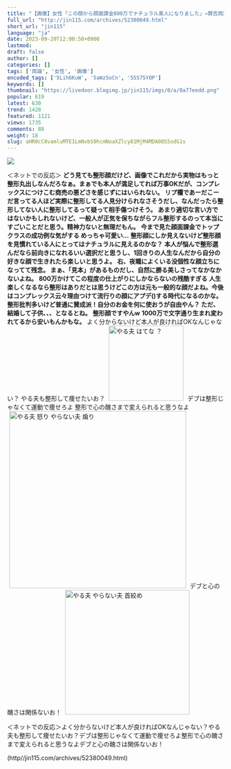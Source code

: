 ```yaml
---
title: "【画像】女性「この顔から顔面課金800万でナチュラル美人になりました」→賛否両論に "
full_url: "http://jin115.com/archives/52380049.html"
short_url: "jin115"
language: "ja"
date: 2023-09-20T12:00:50+0900
lastmod: 
draft: false
author: []
categories: []
tags: ['両論', '女性', '画像']
encoded_tags: ['5Lih6KuW', '5aWz5oCn', '55S75YOP']
keywords: []
thumbnail: "https://livedoor.blogimg.jp/jin115/imgs/0/a/0a77eedd.png"
popular: 619
latest: 630
trend: 1428
featured: 1121
views: 1735
comments: 88
weight: 18
slug: aHR0cC8vamluMTE1LmNvbS9hcmNoaXZlcy81MjM4MDA0OS5odG1s
---
```


![](https://livedoor.blogimg.jp/jin115/imgs/0/a/0a77eedd.png)

<div><a name='more'></a> ＜ネットでの反応＞ <b>どう見ても整形顔だけど、画像でこれだから実物はもっと整形丸出しなんだろなぁ。まぁでも本人が満足してれば万事OKだが、コンプレックスにつけこむ商売の悪どさを感じずにはいられない。</b> <b>リプ欄であーだこーだ言ってる人ほど実際に整形してる人見分けられなさそうだし、なんだったら整形してない人に整形してるって疑って相手傷つけそう。</b> <b>あまり適切な言い方ではないかもしれないけど、一般人が正気を保ちながらフル整形するのって本当にすごいことだと思う。精神力ないと無理だもん。</b> <b>今まで見た顔面課金でトップクラスの成功例な気がする めっちゃ可愛い…</b> <b>整形顔にしか見えないけど整形顔を見慣れている人にとってはナチュラルに見えるのかな？</b> <b>本人が悩んで整形選んだなら前向きになれるいい選択だと思うし、1回きりの人生なんだから自分の好きな顔で生きれたら楽しいと思うよ。</b> <b>右、夜職によくいる没個性な顔立ちになってて残念。 まぁ、「見本」があるものだし、自然に勝る美しさってなかなかないよね。</b> <b>800万かけてこの程度の仕上がりにしかならないの残酷すぎる</b> <b>人生楽しくなるなら整形はありだとは思うけどこの方は元も一般的な顔だよね。今後はコンプレックス云々理由つけて流行りの顔にアプデ()する時代になるのかな。</b> <b>整形批判多いけど普通に賛成派！自分のお金を何に使おうが自由やん？ ただ、結婚して子供、、、となるとね。</b> <b>整形顔ですやんw</b> <b>1000万で文字通り生まれ変われてるから安いもんかもな。</b> よく分からないけど本人が良ければOKなんじゃない？ やる夫も整形して痩せたいお？ <img src='https//livedoor.blogimg.jp/jin115/imgs/6/e/6ec7afc0.gif' alt='やる夫 はてな ？' width='174' border='0' hspace='5' class='pict'> デブは整形じゃなくて運動で痩せろよ 整形で心の醜さまで変えられると思うなよ <img src='https//livedoor.blogimg.jp/jin115/imgs/4/d/4d789fc6.gif' alt='やる夫 怒り やらない夫 煽り' width='411' border='0' hspace='5' class='pict'> デブと心の醜さは関係ないお！ <img src='https//livedoor.blogimg.jp/jin115/imgs/f/9/f9b6154f.gif' alt='やる夫 やらない夫 首絞め' width='289' border='0' hspace='5' class='pict'> <p>＜ネットでの反応＞よく分からないけど本人が良ければOKなんじゃない？やる夫も整形して痩せたいお？デブは整形じゃなくて運動で痩せろよ整形で心の醜さまで変えられると思うなよデブと心の醜さは関係ないお！</p></div>

(http//jin115.com/archives/52380049.html)

